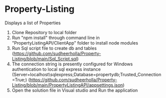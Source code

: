 # Property-Listing
Displays a list of Properties

1. Clone Repository to local folder
2. Run "npm install" through command line in "PropertyListingAPI/ClientApp" folder to install node modules
3. Run Sql script file to create db and tables (https://github.com/sudheerholla/Property-Listing/blob/main/Sql_Script.sql)
4. The connection string is presently configured for Windows authentication to local sql express instance          (Server=localhost\\sqlexpress;Database=propertydb;Trusted_Connection=True;)
(https://github.com/sudheerholla/Property-Listing/blob/main/PropertyListingAPI/appsettings.json)
5. Open the solution file in Visual studio and Run the application
